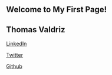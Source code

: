 ## Welcome to My First Page!

## Thomas Valdriz

[LinkedIn](https://www.linkedin.com/in/thomas-valdriz/)

[Twitter](https://www.linkedin.com/in/thomas-valdriz/)

[Github](https://github.com/tvaldriz/)
